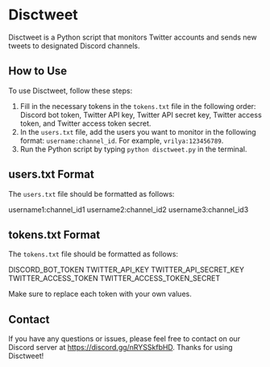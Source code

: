# Disctweet

Disctweet is a Python script that monitors Twitter accounts and sends new tweets to designated Discord channels.

## How to Use

To use Disctweet, follow these steps:

1. Fill in the necessary tokens in the `tokens.txt` file in the following order: Discord bot token, Twitter API key, Twitter API secret key, Twitter access token, and Twitter access token secret.
2. In the `users.txt` file, add the users you want to monitor in the following format: `username:channel_id`. For example, `vrilya:123456789`.
3. Run the Python script by typing `python disctweet.py` in the terminal.

## users.txt Format

The `users.txt` file should be formatted as follows:

username1:channel_id1
username2:channel_id2
username3:channel_id3

## tokens.txt Format

The `tokens.txt` file should be formatted as follows:

DISCORD_BOT_TOKEN
TWITTER_API_KEY
TWITTER_API_SECRET_KEY
TWITTER_ACCESS_TOKEN
TWITTER_ACCESS_TOKEN_SECRET

Make sure to replace each token with your own values.

## Contact

If you have any questions or issues, please feel free to contact on our Discord server at https://discord.gg/nRYSSkfbHD. Thanks for using Disctweet!